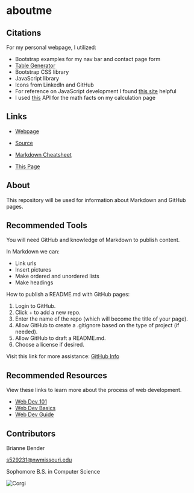 # aboutme

## Citations
For my personal webpage, I utilized:
- Bootstrap examples for my nav bar and contact page form
- [Table Generator](https://www.tablesgenerator.com/html_tables "Table Generator")
- Bootstrap CSS library
- JavaScript library
- Icons from LinkedIn and GitHub
- For reference on JavaScript development I found [this site](https://www.w3schools.com/js/js_validation.asp "Reference") helpful
- I used [this](http://numbersapi.com/#42) API for the math facts on my calculation page

## Links

- [Webpage](https://profcase.github.io/working-with-markdown/ "Working With Markdown Webpage")
- [Source](https://github.com/profcase/working-with-markdown "Working With Markdown Source")
- [Markdown Cheatsheet](https://github.com/adam-p/markdown-here/wiki/Markdown-Cheatsheet "Markdown Cheatsheet")

- [This Page](https://brianneb1.github.io/aboutme/ "This Page")

##  About
This repository will be used for information about Markdown and GitHub pages.

## Recommended Tools
You will need GitHub and knowledge of Markdown to publish content.

In Markdown we can:
- Link urls
- Insert pictures
- Make ordered and unordered lists
- Make headings

How to publish a README.md with GitHub pages:

1. Login to GitHub.
1. Click + to add a new repo. 
1. Enter the name of the repo (which will become the title of your page). 
1. Allow GitHub to create a .gitignore based on the type of project (if needed). 
1. Allow GitHub to draft a README.md. 
1. Choose a license if desired. 

Visit this link for more assistance:
[GitHub Info](https://help.github.com/articles/create-a-repo/ "Creating a repo")

## Recommended Resources
View these links to learn more about the process of web development.
- [Web Dev 101](https://www.theodinproject.com/courses/web-development-101 "Web Dev 101")
- [Web Dev Basics](https://studywebdevelopment.com/web-development-basics-for-beginners.html "Basics for Beginners")
- [Web Dev Guide](https://medium.com/@sebastienphl/a-practical-guide-to-learning-the-basics-of-web-programming-79961f3f3baa "A Practical Guide")


## Contributors
Brianne Bender

s529231@nwmissouri.edu

Sophomore B.S. in Computer Science

![Corgi](https://hdfreewallpaper.net/wp-content/uploads/2015/12/Cute-Pembroke-Welsh-Corgi-short-free-hd-wallappers.jpg "Good boy")


